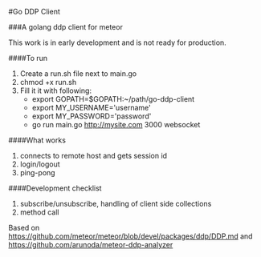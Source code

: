 #Go DDP Client

###A golang ddp client for meteor

This work is in early development and is not ready for production.

####To run

1. Create a run.sh file next to main.go
2. chmod +x run.sh
3. Fill it it with following:
    - export GOPATH=$GOPATH:~/path/go-ddp-client
    - export MY_USERNAME='username'
    - export MY_PASSWORD='password'
    - go run main.go http://mysite.com 3000 websocket
   
####What works

1. connects to remote host and gets session id
2. login/logout
3. ping-pong

####Development checklist

1. subscribe/unsubscribe, handling of client side collections
2. method call

Based on https://github.com/meteor/meteor/blob/devel/packages/ddp/DDP.md and 
https://github.com/arunoda/meteor-ddp-analyzer